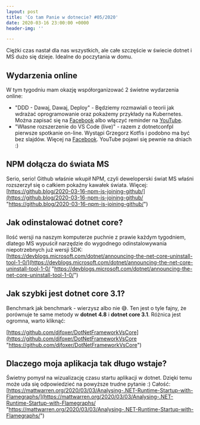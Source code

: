 ```yaml
---
layout: post
title: 'Co tam Panie w dotnecie? #05/2020'
date: 2020-03-16 23:00:00 +0000
header-img: ''

---
```

Ciężki czas nastał dla nas wszystkich, ale całe szczęście w świecie dotnet i MS dużo się dzieje. Idealne do poczytania w domu.

## Wydarzenia online

W tym tygodniu mam okazję współorganizować 2 świetne wydarzenia online:

* "DDD - Dawaj, Dawaj, Deploy" - Będziemy rozmawiali o teorii jak wdrażać oprogramowanie oraz pokażemy przykłady na Kubernetes. Można zapisać się na [Facebook](https://www.facebook.com/events/500716470613535/) albo włączyć reminder na [YouTube](https://www.youtube.com/watch?v=-WcwG_h2Wj8).
* "Własne rozszerzenie do VS Code (live)" - razem z dotnetconfpl pierwsze spotkanie on-line. Wystąpi Grzegorz Kotfis i podobno ma być bez slajdów. Więcej na [Facebook](https://www.facebook.com/events/215680743118997/). YouTube pojawi się pewnie na dniach :)

## NPM dołącza do świata MS

Serio, serio! Github właśnie wkupił NPM, czyli deweloperski świat MS właśni rozszerzył się o całkiem pokaźny kawałek świata. Więcej: [https://github.blog/2020-03-16-npm-is-joining-github/](https://github.blog/2020-03-16-npm-is-joining-github/ "https://github.blog/2020-03-16-npm-is-joining-github/")

## Jak odinstalować dotnet core?

Ilość wersji na naszym komputerze puchnie z prawie każdym tygodniem, dlatego MS wypuścił narzędzie do wygodnego odinstalowywania niepotrzebnych już wersji SDK: [https://devblogs.microsoft.com/dotnet/announcing-the-net-core-uninstall-tool-1-0/](https://devblogs.microsoft.com/dotnet/announcing-the-net-core-uninstall-tool-1-0/ "https://devblogs.microsoft.com/dotnet/announcing-the-net-core-uninstall-tool-1-0/") 

## Jak szybki jest dotnet core 3.1?

Benchmark jak benchmark - wierzysz albo nie 😅. Ten jest o tyle fajny, że porównuje te same metody w **dotnet** **4.8** i **dotnet core 3.1**. Różnica jest ogromna, warto kliknąć:

[https://github.com/djfoxer/DotNetFrameworkVsCore](https://github.com/djfoxer/DotNetFrameworkVsCore "https://github.com/djfoxer/DotNetFrameworkVsCore")

## Dlaczego moja aplikacja tak długo wstaje?

Świetny pomysł na wizualizację czasu startu aplikacji w dotnet. Dzięki temu może uda się odpowiedzieć na powyższe trudne pytanie :) Całość: [https://mattwarren.org/2020/03/03/Analysing-.NET-Runtime-Startup-with-Flamegraphs/](https://mattwarren.org/2020/03/03/Analysing-.NET-Runtime-Startup-with-Flamegraphs/ "https://mattwarren.org/2020/03/03/Analysing-.NET-Runtime-Startup-with-Flamegraphs/")